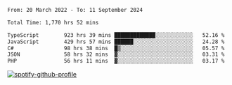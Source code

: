 <!--START_SECTION:waka-->

```txt
From: 20 March 2022 - To: 11 September 2024

Total Time: 1,770 hrs 52 mins

TypeScript        923 hrs 39 mins █████████████░░░░░░░░░░░░   52.16 %
JavaScript        429 hrs 57 mins ██████░░░░░░░░░░░░░░░░░░░   24.28 %
C#                98 hrs 38 mins  █▒░░░░░░░░░░░░░░░░░░░░░░░   05.57 %
JSON              58 hrs 32 mins  ▓░░░░░░░░░░░░░░░░░░░░░░░░   03.31 %
PHP               56 hrs 11 mins  ▓░░░░░░░░░░░░░░░░░░░░░░░░   03.17 %
```

<!--END_SECTION:waka-->
[![spotify-github-profile](https://spotify-github-profile.vercel.app/api/view?uid=c00zprrvy9xiloa9qnco3hmng&cover_image=true&theme=novatorem&show_offline=false&background_color=121212&bar_color=53b14f&bar_color_cover=false)](https://spotify-github-profile.vercel.app/api/view?uid=c00zprrvy9xiloa9qnco3hmng&redirect=true)




